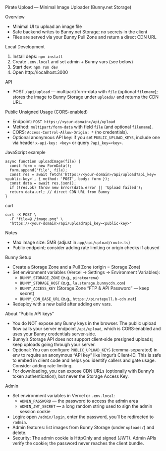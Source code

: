 Pirate Upload — Minimal Image Uploader (Bunny.net Storage)

Overview
- Minimal UI to upload an image file
- Safe backend writes to Bunny.net Storage; no secrets in the client
- Files are served via your Bunny Pull Zone and return a direct CDN URL

Local Development
1) Install deps: `npm install`
2) Create `.env.local` and set admin + Bunny vars (see below)
3) Start dev: `npm run dev`
4) Open http://localhost:3000

API
- POST `/api/upload` — multipart/form-data with `file` (optional `filename`); stores the image to Bunny Storage under `uploads/` and returns the CDN URL.

Public Unsigned Usage (CORS-enabled)
- Endpoint: `POST https://<your-domain>/api/upload`
- Method: `multipart/form-data` with field `file` (and optional `filename`).
- CORS: `Access-Control-Allow-Origin: *` (no credentials).
 - Optional anonymous API key: if you set `PUBLIC_UPLOAD_KEYS`, include one via header `x-api-key: <key>` or query `?api_key=<key>`.

JavaScript example
```
async function uploadImage(file) {
  const form = new FormData();
  form.append('file', file);
  const res = await fetch('https://<your-domain>/api/upload?api_key=<public-key>', { method: 'POST', body: form });
  const data = await res.json();
  if (!res.ok) throw new Error(data.error || 'Upload failed');
  return data.url; // direct CDN URL from Bunny
}
```

curl
```
curl -X POST \
  -F "file=@./image.png" \
  "https://<your-domain>/api/upload?api_key=<public-key>"
```

Notes
- Max image size: 5MB (adjust in `app/api/upload/route.ts`)
- Public endpoint; consider adding rate limiting or origin checks if abused

Bunny Setup
- Create a Storage Zone and a Pull Zone (origin = Storage Zone)
- Set environment variables (Vercel → Settings → Environment Variables):
  - `BUNNY_STORAGE_ZONE` (e.g., `piratearena`)
  - `BUNNY_STORAGE_HOST` (e.g., `la.storage.bunnycdn.com`)
  - `BUNNY_ACCESS_KEY` (Storage Zone “FTP & API Password” — keep secret)
  - `BUNNY_CDN_BASE_URL` (e.g., `https://piratepull.b-cdn.net`)
- Redeploy with a new build after adding env vars.

About “Public API keys”
- You do NOT expose any Bunny keys in the browser. The public upload flow calls your server endpoint `/api/upload`, which is CORS‑enabled and uses your Bunny credentials server‑side.
- Bunny’s Storage API does not support client‑side presigned uploads; keep uploads going through your server.
- Optional: You can configure `PUBLIC_UPLOAD_KEYS` (comma-separated) in env to require an anonymous “API key” like Imgur’s Client-ID. This is safe to embed in client code and helps you identify callers and gate usage. Consider adding rate limiting.
- For downloading, you can expose CDN URLs (optionally with Bunny’s token authentication), but never the Storage Access Key.

Admin
- Set environment variables in Vercel or `.env.local`:
  - `ADMIN_PASSWORD` — the password to access the admin area
  - `ADMIN_JWT_SECRET` — a long random string used to sign the admin session cookie
- Login: open `/admin/login`, enter the password, you’ll be redirected to `/admin`.
- Admin features: list images from Bunny Storage (under `uploads/`) and delete.
- Security: The admin cookie is HttpOnly and signed (JWT). Admin APIs verify the cookie; the password never reaches the client bundle.
